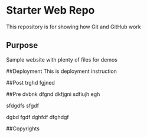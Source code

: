 # Starter Web Repo

This repository is for showing how Git and GitHub work

## Purpose


Sample website with plenty of files for demos

##Deployment
This is deployment instruction

##Post
trghd
fgjned


##Pre
dvbnk dfgnd dkfjgni sdfiujh egh

sfdgdfs
sfgdf



dgbd
fgdf
dghfdf
dfghdgf



##Copyrights
